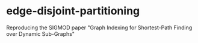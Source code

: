 # edge-disjoint-partitioning
Reproducing the SIGMOD paper "Graph Indexing for Shortest-Path Finding over Dynamic Sub-Graphs"
